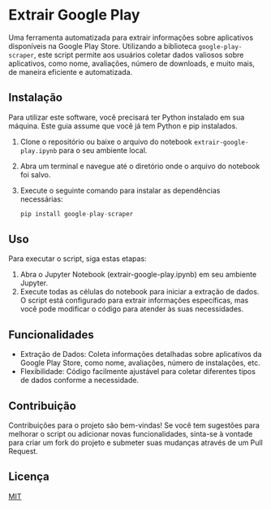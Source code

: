 # Extrair Google Play

Uma ferramenta automatizada para extrair informações sobre aplicativos disponíveis na Google Play Store. Utilizando a biblioteca `google-play-scraper`, este script permite aos usuários coletar dados valiosos sobre aplicativos, como nome, avaliações, número de downloads, e muito mais, de maneira eficiente e automatizada.

## Instalação

Para utilizar este software, você precisará ter Python instalado em sua máquina. Este guia assume que você já tem Python e pip instalados.

1. Clone o repositório ou baixe o arquivo do notebook `extrair-google-play.ipynb` para o seu ambiente local.
2. Abra um terminal e navegue até o diretório onde o arquivo do notebook foi salvo.
3. Execute o seguinte comando para instalar as dependências necessárias:

   ```python
   pip install google-play-scraper

## Uso
Para executar o script, siga estas etapas:

1. Abra o Jupyter Notebook (extrair-google-play.ipynb) em seu ambiente Jupyter.
2. Execute todas as células do notebook para iniciar a extração de dados. O script está configurado para extrair informações específicas, mas você pode modificar o código para atender às suas necessidades.

## Funcionalidades
- Extração de Dados: Coleta informações detalhadas sobre aplicativos da Google Play Store, como nome, avaliações, número de instalações, etc.
- Flexibilidade: Código facilmente ajustável para coletar diferentes tipos de dados conforme a necessidade.

## Contribuição
Contribuições para o projeto são bem-vindas! Se você tem sugestões para melhorar o script ou adicionar novas funcionalidades, sinta-se à vontade para criar um fork do projeto e submeter suas mudanças através de um Pull Request.

## Licença
[MIT](https://mit-license.org/)
